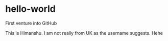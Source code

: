 # hello-world
First venture into GitHub

This is Himanshu. I am not really from UK as the username suggests.
Hehe
